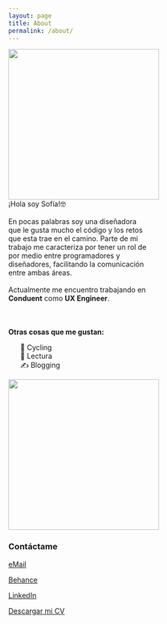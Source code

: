 ```yaml
---
layout: page
title: About
permalink: /about/
---
```


<div style="float:left;"><img width="300" src="{{ site.baseurl }}/images/yo02.jpg"></div>

<div style="float:left; max-width: 100%: margin-left: 20px; width: 55%">
¡Hola soy Sofía!🤓
  <br><br>
En pocas palabras soy una diseñadora que le gusta mucho el código y los retos que esta trae en el camino. Parte de mi trabajo me caracteriza por tener un rol de por medio entre programadores y diseñadores, facilitando la comunicación entre ambas áreas.
<br><br>
Actualmente me encuentro trabajando en <b>Conduent</b> como <b>UX Engineer</b>.
</div>
<div style="clear:both;"></div>

<div style="float:left; max-width:100%; width: 55%; margin-top:50px;">
<b>Otras cosas que me gustan:</b>
<ul style="list-style-type: none;">
<li>🚴‍ Cycling</li>
<li>📒 Lectura</li>
<li>✍️ Blogging</li>
</ul>
</div>

<div style="float:left;"><img width="300" src="{{ site.baseurl }}/images/book.jpg"></div>

<div style="clear:both;"></div>

### Contáctame

[eMail](mailto:escobar.isofia@gmail.com)

[Behance](https://www.behance.net/isofiaescobar)

[LinkedIn](https://www.linkedin.com/in/ingrid-sofia-escobar-14513a70/)

[Descargar mi CV](https://sssofia.github.io/sophie-landing/docs/cv-sofiaescobar.pdf)
